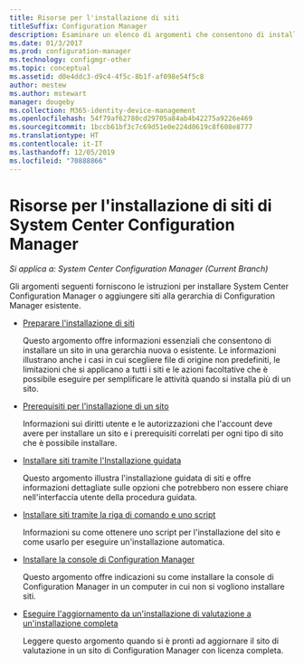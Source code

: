 ```yaml
---
title: Risorse per l'installazione di siti
titleSuffix: Configuration Manager
description: Esaminare un elenco di argomenti che consentono di installare System Center Configuration Manager o di aggiungere siti alla gerarchia.
ms.date: 01/3/2017
ms.prod: configuration-manager
ms.technology: configmgr-other
ms.topic: conceptual
ms.assetid: d0e4ddc3-d9c4-4f5c-8b1f-af098e54f5c8
author: mestew
ms.author: mstewart
manager: dougeby
ms.collection: M365-identity-device-management
ms.openlocfilehash: 54f79af62780cd29705a84ab4b42275a9226e469
ms.sourcegitcommit: 1bccb61bf3c7c69d51e0e224d0619c8f608e8777
ms.translationtype: HT
ms.contentlocale: it-IT
ms.lasthandoff: 12/05/2019
ms.locfileid: "70888866"
---
```

# <a name="resources-for-installing-system-center-configuration-manager-sites"></a>Risorse per l'installazione di siti di System Center Configuration Manager

*Si applica a: System Center Configuration Manager (Current Branch)*

Gli argomenti seguenti forniscono le istruzioni per installare System Center Configuration Manager o aggiungere siti alla gerarchia di Configuration Manager esistente.

- [Preparare l'installazione di siti](prepare-to-install-sites.md)

  Questo argomento offre informazioni essenziali che consentono di installare un sito in una gerarchia nuova o esistente. Le informazioni illustrano anche i casi in cui scegliere file di origine non predefiniti, le limitazioni che si applicano a tutti i siti e le azioni facoltative che è possibile eseguire per semplificare le attività quando si installa più di un sito.

- [Prerequisiti per l'installazione di un sito](prerequisites-for-installing-sites.md)

  Informazioni sui diritti utente e le autorizzazioni che l'account deve avere per installare un sito e i prerequisiti correlati per ogni tipo di sito che è possibile installare.

- [Installare siti tramite l'Installazione guidata](use-the-setup-wizard-to-install-sites.md)

  Questo argomento illustra l'installazione guidata di siti e offre informazioni dettagliate sulle opzioni che potrebbero non essere chiare nell'interfaccia utente della procedura guidata.  

- [Installare siti tramite la riga di comando e uno script](use-a-command-line-to-install-sites.md)

  Informazioni su come ottenere uno script per l'installazione del sito e come usarlo per eseguire un'installazione automatica.

- [Installare la console di Configuration Manager](install-consoles.md)

  Questo argomento offre indicazioni su come installare la console di Configuration Manager in un computer in cui non si vogliono installare siti.

- [Eseguire l'aggiornamento da un'installazione di valutazione a un'installazione completa](upgrade-an-evaluation-install-to-a-full-install.md)

  Leggere questo argomento quando si è pronti ad aggiornare il sito di valutazione in un sito di Configuration Manager con licenza completa.
